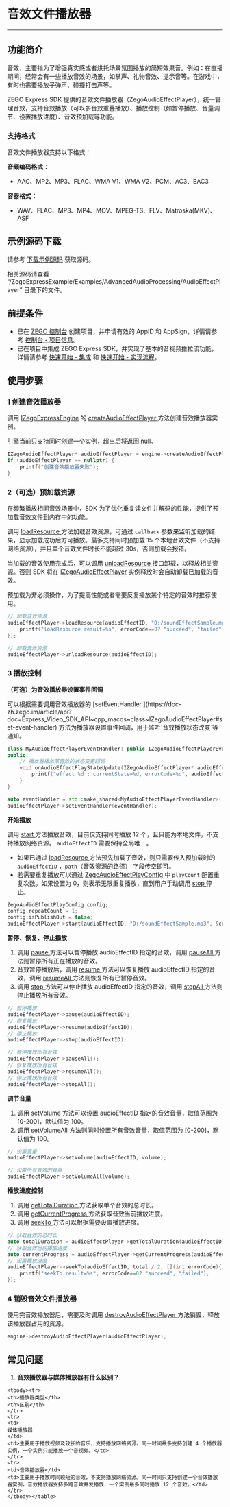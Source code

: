 # 音效文件播放器

- - -

## 功能简介

音效，主要指为了增强真实感或者烘托场景氛围播放的简短效果音。例如：在直播期间，经常会有一些播放音效的场景，如掌声、礼物音效、提示音等。在游戏中，有时也需要播放子弹声、碰撞打击声等。

ZEGO Express SDK 提供的音效文件播放器（ZegoAudioEffectPlayer），统一管理音效，支持音效播放（可以多音效重叠播放）、播放控制（如暂停播放、音量调节、设置播放进度）、音效预加载等功能。

### 支持格式

音效文件播放器支持以下格式：

**音频编码格式：**
- AAC、MP2、MP3、FLAC、WMA V1、WMA V2、PCM、AC3、EAC3

**容器格式：**
- WAV、FLAC、MP3、MP4、MOV、MPEG-TS、FLV、Matroska(MKV)、ASF

<Content />

## 示例源码下载

请参考 [下载示例源码](https://doc-zh.zego.im/article/9972) 获取源码。

相关源码请查看 “/ZegoExpressExample/Examples/AdvancedAudioProcessing/AudioEffectPlayer” 目录下的文件。

## 前提条件

- 已在 [ZEGO 控制台](https://console.zego.im) 创建项目，并申请有效的 AppID 和 AppSign，详情请参考 [控制台 - 项目信息](/console/project-info)。
- 已在项目中集成 ZEGO Express SDK，并实现了基本的音视频推拉流功能，详情请参考 [快速开始 - 集成](https://doc-zh.zego.im/article/9975) 和 [快速开始 - 实现流程](https://doc-zh.zego.im/article/9976)。


## 使用步骤

### 1 创建音效播放器

调用 [IZegoExpressEngine](https://doc-zh.zego.im/article/api?doc=Express_Video_SDK_API~cpp_macos~class~IZegoExpressEngine) 的 [createAudioEffectPlayer ](https://doc-zh.zego.im/article/api?doc=Express_Video_SDK_API~cpp_macos~class~IZegoExpressEngine#create-audio-effect-player) 方法创建音效播放器实例。

<Warning title="注意">
引擎当前只支持同时创建一个实例，超出后将返回 null。
</Warning>

```cpp
IZegoAudioEffectPlayer* audioEffectPlayer = engine->createAudioEffectPlayer();
if (audioEffectPlayer == nullptr) {
    printf("创建音效播放器失败");
}
```

### 2（可选）预加载资源

<Accordion title="预加载资源" defaultOpen="false">
在频繁播放相同音效场景中，SDK 为了优化重复读文件并解码的性能，提供了预加载音效文件到内存中的功能。

调用 [loadResource ](https://doc-zh.zego.im/article/api?doc=Express_Video_SDK_API~cpp_macos~class~IZegoAudioEffectPlayer#load-resource) 方法加载音效资源，可通过 `callback` 参数来监听加载的结果，显示加载成功后方可播放。最多支持同时预加载 15 个本地音效文件（不支持网络资源），并且单个音效文件时长不能超过 30s，否则加载会报错。

当加载的音效使用完成后，可以调用 [unloadResource ](https://doc-zh.zego.im/article/api?doc=Express_Video_SDK_API~cpp_macos~class~IZegoAudioEffectPlayer#unload-resource) 接口卸载，以释放相关资源。否则 SDK 将在 [IZegoAudioEffectPlayer](https://doc-zh.zego.im/article/api?doc=Express_Video_SDK_API~cpp_macos~class~IZegoAudioEffectPlayer) 实例释放时会自动卸载已加载的音效。

<Note title="说明">


预加载为非必须操作，为了提高性能或者需要反复播放某个特定的音效时推荐使用。
</Note>

```cpp
// 加载音效资源
audioEffectPlayer->loadResource(audioEffectID, "D:/soundEffectSample.mp3", [](int errorCode){
    printf("loadResource result=%s", errorCode==0? "succeed", "failed");
});

// 卸载音效资源
audioEffectPlayer->unloadResource(audioEffectID);
```
</Accordion>

### 3 播放控制

**（可选）为音效播放器设置事件回调**

<Accordion title="预加载资源" defaultOpen="false">
可以根据需要调用音效播放器的 [setEventHandler ](https://doc-zh.zego.im/article/api?doc=Express_Video_SDK_API~cpp_macos~class~IZegoAudioEffectPlayer#set-event-handler) 方法为播放器设置事件回调，用于监听`音效播放状态改变`等通知。

```cpp
class MyAudioEffectPlayerEventHandler: public IZegoAudioEffectPlayerEventHandler{
public:
    // 播放器播放某音效的状态变更回调
    void onAudioEffectPlayStateUpdate(IZegoAudioEffectPlayer* audioEffectPlayer, unsigned int audioEffectID, ZegoAudioEffectPlayState state, int errorCode) override{
        printf("effect %d : currentState=%d, errorCode=%d", audioEffectID, state, errorCode);
    }
}

auto eventHandler = std::make_shared<MyAudioEffectPlayerEventHandler>();
audioEffectPlayer->setEventHandler(eventHandler);
```
</Accordion>

**开始播放**

调用 [start ](https://doc-zh.zego.im/article/api?doc=Express_Video_SDK_API~cpp_macos~class~IZegoAudioEffectPlayer#start) 方法播放音效，目前仅支持同时播放 12 个，且只能为本地文件，不支持播放网络资源。 `audioEffectID` 需要保持全局唯一。

* 如果已通过 [loadResource ](https://doc-zh.zego.im/article/api?doc=Express_Video_SDK_API~cpp_macos~class~IZegoAudioEffectPlayer#load-resource) 方法预先加载了音效，则只需要传入预加载时的 `audioEffectID` ，`path`（音效资源的路径） 字段传空即可。
* 若需要重复播放可以通过 [ZegoAudioEffectPlayConfig](https://doc-zh.zego.im/article/api?doc=Express_Video_SDK_API~cpp_macos~struct~ZegoAudioEffectPlayConfig) 中 `playCount` 配置重复次数。如果设置为 0，则表示无限重复播放，直到用户手动调用 [stop ](https://doc-zh.zego.im/article/api?doc=Express_Video_SDK_API~cpp_macos~class~IZegoAudioEffectPlayer#stop) 停止。

```cpp
ZegoAudioEffectPlayConfig config;
config.repeatCount = 1;
config.isPublishOut = false;
audioEffectPlayer->start(audioEffectID, "D:/soundEffectSample.mp3", &config);
```

**暂停、恢复、停止播放**

1. 调用 [pause ](https://doc-zh.zego.im/article/api?doc=Express_Video_SDK_API~cpp_macos~class~IZegoAudioEffectPlayer#pause) 方法可以暂停播放 audioEffectID 指定的音效，调用 [pauseAll ](https://doc-zh.zego.im/article/api?doc=Express_Video_SDK_API~cpp_macos~class~IZegoAudioEffectPlayer#pause-all) 方法则暂停所有正在播放的音效。
2. 音效暂停播放后，调用 [resume ](https://doc-zh.zego.im/article/api?doc=Express_Video_SDK_API~cpp_macos~class~IZegoAudioEffectPlayer#resume) 方法可以恢复播放 audioEffectID 指定的音效，调用 [resumeAll ](https://doc-zh.zego.im/article/api?doc=Express_Video_SDK_API~cpp_macos~class~IZegoAudioEffectPlayer#resume-all) 方法则恢复所有已暂停音效。
3. 调用 [stop ](https://doc-zh.zego.im/article/api?doc=Express_Video_SDK_API~cpp_macos~class~IZegoAudioEffectPlayer#stop) 方法可以停止播放 audioEffectID 指定的音效，调用 [stopAll ](https://doc-zh.zego.im/article/api?doc=Express_Video_SDK_API~cpp_macos~class~IZegoAudioEffectPlayer#stop-all) 方法则停止播放所有音效。

```cpp
// 暂停播放
audioEffectPlayer->pause(audioEffectID);
// 恢复播放
audioEffectPlayer->resume(audioEffectID);
// 停止播放
audioEffectPlayer->stop(audioEffectID);

// 暂停播放所有音效
audioEffectPlayer->pauseAll();
// 恢复播放所有音效
audioEffectPlayer->resumeAll();
// 停止播放所有音效
audioEffectPlayer->stopAll();
```

**调节音量**

1. 调用 [setVolume ](https://doc-zh.zego.im/article/api?doc=Express_Video_SDK_API~cpp_macos~class~IZegoAudioEffectPlayer#set-volume) 方法可以设置 audioEffectID 指定的音效音量，取值范围为 [0-200]，默认值为 100。
2. 调用 [setVolumeAll ](https://doc-zh.zego.im/article/api?doc=Express_Video_SDK_API~cpp_macos~class~IZegoAudioEffectPlayer#set-volume-all) 方法则同时设置所有音效音量，取值范围为 [0-200]，默认值为 100。

```cpp
// 设置音量
audioEffectPlayer->setVolume(audioEffectID, volume);

// 设置所有音效的音量
audioEffectPlayer->setVolumeAll(volume);
```

**播放进度控制**

1. 调用 [getTotalDuration ](https://doc-zh.zego.im/article/api?doc=Express_Video_SDK_API~cpp_macos~class~IZegoMediaPlayer#get-total-duration) 方法获取单个音效的总时长。
2. 调用 [getCurrentProgress ](https://doc-zh.zego.im/article/api?doc=Express_Video_SDK_API~cpp_macos~class~IZegoMediaPlayer#get-current-progress) 方法获取音效当前播放进度。
3. 调用 [seekTo ](https://doc-zh.zego.im/article/api?doc=Express_Video_SDK_API~cpp_macos~class~IZegoAudioEffectPlayer#seek-to) 方法可以根据需要设置播放进度。

```cpp
// 获取音效的总时长
auto totalDuration = audioEffectPlayer->getTotalDuration(audioEffectID);
// 获取音效当前播放进度
auto currentProgress = audioEffectPlayer->getCurrentProgress(audioEffectID);
// 设置播放进度
audioEffectPlayer->seekTo(audioEffectID, total / 2, [](int errorCode){
    printf("seekTo result=%s", errorCode==0? "succeed", "failed");
});
```

### 4 销毁音效文件播放器

使用完音效播放器后，需要及时调用 [destroyAudioEffectPlayer ](https://doc-zh.zego.im/article/api?doc=Express_Video_SDK_API~cpp_macos~class~IZegoExpressEngine#destroy-audio-effect-player) 方法销毁，释放该播放器占用的资源。

```cpp
engine->destroyAudioEffectPlayer(audioEffectPlayer);
```

## 常见问题

1. **音效播放器与媒体播放器有什么区别？**

<table>

    <tbody><tr>
    <th>播放器类型</th>
    <th>区别</th>
    </tr>
    <tr>
    <td>
    媒体播放器
    </td>
    <td>主要用于播放视频及较长的音乐，支持播放网络资源。同一时间最多支持创建 4 个播放器实例，一个实例只能播放一个音视频。</td>
    </tr>
    <tr>
    <td>音效播放器</td>
    <td>主要用于播放时间较短的音效，不支持播放网络资源。同一时间只支持创建一个音效播放器实例，音效播放器支持多路音效并发播放，一个实例最多同时播放 12 个音效。</td>
    </tr>
    </tbody></table>

<Content />